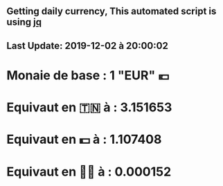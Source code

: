 ## Getting daily currency, This automated script is using [jq](https://stedolan.github.io/jq/)
## Last Update:  2019-12-02 à 20:00:02
 # Monaie de base : 1 "EUR" 💶 
 # Equivaut en 🇹🇳 à :  3.151653 
 # Equivaut en 💵 à : 1.107408
 # Equivaut en 🐱‍💻 à :  0.000152
